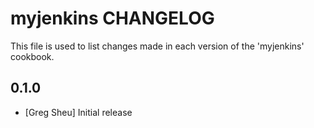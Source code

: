 myjenkins CHANGELOG
=================

This file is used to list changes made in each version of the 'myjenkins'
cookbook.

0.1.0
-----
- [Greg Sheu] Initial release
